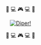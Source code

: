 <p align="center">
    🚀 💻 🎮 💻 🚀 
</p>
<p align="center">
    <a href="https://thesimondesktop.web.app/" target="_blank">
       <img src="https://user-images.githubusercontent.com/86434696/169085393-d41f5671-9cf6-438c-9aeb-5d290710aaf5.gif" alt="Diper!" />
    </a>
</p>
<p align="center">
    🚀 💻 🎮 💻 🚀
</p>


